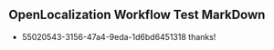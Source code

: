 ## OpenLocalization Workflow Test MarkDown
* 55020543-3156-47a4-9eda-1d6bd6451318 thanks!

<!--HONumber=Sep16_HO1-->


